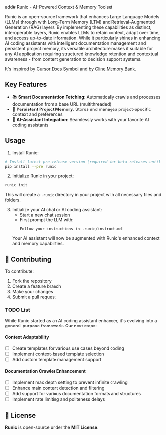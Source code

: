 add# Runic - AI-Powered Context & Memory Toolset

Runic is an open-source framework that enhances Large Language Models (LLMs) through with Long-Term Memory (LTM) and Retrieval-Augmented Generation (RAG) layers. By implementing these capabilities as distinct, interoperable layers, Runic enables LLMs to retain context, adapt over time, and access up-to-date information. While it particularly shines in enhancing AI coding assistants with intelligent documentation management and persistent project memory, its versatile architecture makes it suitable for any AI application requiring structured knowledge retention and contextual awareness - from content generation to decision support systems.

It's inspired by [Cursor Docs Symbol](https://docs.cursor.com/context/@-symbols/@-docs) and by [Cline Memory Bank](https://github.com/nickbaumann98/cline_docs/blob/main/prompting/custom%20instructions%20library/cline-memory-bank.md).

## Key Features
- 📚 **Smart Documentation Fetching**: Automatically crawls and processes documentation from a base URL (multithreaded)
- 🧠 **Persistent Project Memory**: Stores and manages project-specific context and preferences
- 🤖 **AI-Assistant Integration**: Seamlessly works with your favorite AI coding assistants

## Usage
1. Install Runic:
```sh
# Install latest pre-release version (required for beta releases until RC)
pip install --pre runic
```

2. Initialize Runic in your project:
```sh
runic init
```
This will create a `.runic` directory in your project with all necessary files and folders.

3. Initialize your AI chat or AI coding assistant:
   - Start a new chat session
   - First prompt the LLM with:
     ```
     Follow your instructions in .runic/instruct.md
     ```
   Your AI assistant will now be augmented with Runic's enhanced context and memory capabilities.

## 🤝 Contributing
To contribute:
1. Fork the repository
2. Create a feature branch
3. Make your changes
4. Submit a pull request

### TODO List
While Runic started as an AI coding assistant enhancer, it's evolving into a general-purpose framework. Our next steps:

#### Context Adaptability
- [ ] Create templates for various use cases beyond coding
- [ ] Implement context-based template selection
- [ ] Add custom template management support

#### Documentation Crawler Enhancement
- [ ] Implement max depth setting to prevent infinite crawling
- [ ] Enhance main content detection and filtering
- [ ] Add support for various documentation formats and structures
- [ ] Implement rate limiting and politeness delays

## 📜 License
**Runic** is open-source under the **MIT License**.
